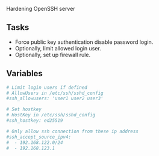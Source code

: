 Hardening OpenSSH server

## Tasks
- Force public key authentication disable password login.
- Optionally, limit allowed login user.
- Optionally, set up firewall rule.

## Variables
```yaml
# Limit login users if defined
# AllowUsers in /etc/ssh/sshd_config
#ssh_allowusers: 'user1 user2 user3'

# Set hostkey
# HostKey in /etc/ssh/sshd_config
#ssh_hostkey: ed25519

# Only allow ssh connection from these ip address
#ssh_accept_source_ipv4:
#  - 192.168.122.0/24
#  - 192.168.123.1
```

